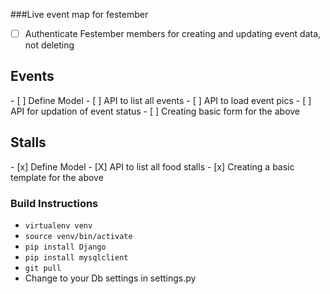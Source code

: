 ###Live event map for festember

- [ ] Authenticate Festember members for creating and updating event data, not deleting

<h2>Events</h2>
- [ ] Define Model
- [ ] API to list all events
- [ ] API to load event pics 
- [ ] API for updation of event status 
- [ ] Creating basic form for the above


<h2>Stalls</h2>
- [x] Define Model
- [X] API to list all food stalls
- [x] Creating a basic template for the above
 
<h3>Build Instructions</h3>
<ul>
<li><code>virtualenv venv</code></li>
<li><code>source venv/bin/activate</code></li>
<li><code>pip install Django</code></li>
<li><code>pip install mysqlclient</code></li>
<li><code>git pull</code></li>
<li>Change to your Db settings in settings.py</li>
</ul>
